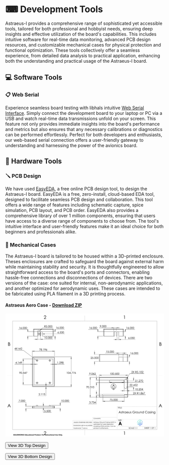 # ⌨ Development Tools

Astraeus-I provides a comprehensive range of sophisticated yet accessible tools, tailored for both professional and hobbyist needs, ensuring deep insights and effective utilization of the board's capabilities. This includes intuitive software for real-time data monitoring, advanced PCB design resources, and customizable mechanical cases for physical protection and functional optimization. These tools collectively offer a seamless experience, from detailed data analysis to practical application, enhancing both the understanding and practical usage of the Astraeus-I board.

## 💻 Software Tools

### 📋 Web Serial

Experience seamless board testing with libhals intuitive <a href="https://libhal.github.io/web-serial/" target="_blank">Web Serial Interface</a>. Simply connect the development board to your laptop or PC via a USB and watch real-time data transmissions unfold on your screen. This feature not only provides immediate insights into the board's performance and metrics but also ensures that any necessary calibrations or diagnostics can be performed effortlessly. Perfect for both developers and enthusiasts, our web-based serial connection offers a user-friendly gateway to understanding and harnessing the power of the avionics board.

## 🔧 Hardware Tools

### 🪛 PCB Design

We have used <a href="https://easyeda.com/" target="_blank">EasyEDA</a>, a free online PCB design tool, to design the Astraeus-I board. EasyEDA is a free, zero-install, cloud-based EDA tool, designed to facilitate seamless PCB design and collaboration. This tool offers a wide range of features including schematic capture, spice simulation, PCB layout, and PCB order. EasyEDA also provides a comprehensive library of over 1 million components, ensuring that users have access to a diverse range of components to choose from. The tool's intuitive interface and user-friendly features make it an ideal choice for both beginners and professionals alike.

### 🏰 Mechanical Cases

The Astraeus-I board is tailored to be housed within a 3D-printed enclosure. Theses enclosures are crafted to safeguard the board against external harm while maintaining stability and security. It is thoughtfully engineered to allow straightforward access to the board's ports and connectors, enabling hassle-free connections and disconnections of devices. There are two versions of the case: one suited for internal, non-aerodynamic applications, and another optimized for aerodynamic uses. These cases are intended to be fabricated using PLA filament in a 3D printing process.


#### Astraeus Aero Case - <a href="../../downloads/AstraeusAeroCase.zip" download>Download ZIP</a>
<img src="../../assets/AstraeusCase2D.png" alt="2D Design of the Astraeus Aero Case" width=700>

<button id="toggle-model-top" class="underline-button">View 3D Top Design</button>
<div id="astra_ground_top" style="width: 600px; height: 400px; display: none;"></div>

<button id="toggle-model-bottom" class="underline-button">View 3D Bottom Design</button>
<div id="astra_ground_bottom" style="width: 600px; height: 400px; display: none;"></div>

<!-- Include Three.js and other necessary scripts -->
<script src="https://cdn.jsdelivr.net/npm/three@0.140.0/build/three.min.js"></script>
<script src="https://cdn.jsdelivr.net/npm/three@0.140.0/examples/js/loaders/STLLoader.js"></script>
<script src="https://cdn.jsdelivr.net/npm/three@0.140.0/examples/js/controls/OrbitControls.js"></script>



<script>
    let viewers = [];

    function getAssetPath(fileName) {
        const isLocal = window.location.hostname === 'localhost' || window.location.hostname === '127.0.0.1';
        return isLocal ? `../../assets/${fileName}` : `https://raw.githubusercontent.com/Astraeus-I/Astraeus-I.github.io/main/docs/assets/${fileName}`;
    }

    function setupSTLViewer(containerId, stlFileName) {
        let camera, scene, renderer, controls, mesh;
        let isUserInteracting = false, idleTime = 0, autoRotateSpeed = 0.3;
        const container = document.getElementById(containerId);

        initSTLViewer();
        window.addEventListener('resize', () => onWindowResize(containerId), false);

        function initSTLViewer() {
            scene = new THREE.Scene();
            scene.background = new THREE.Color(0xEEEEEE); // Changed background color

            camera = new THREE.PerspectiveCamera(75, container.offsetWidth / container.offsetHeight, 0.1, 1000);
            camera.position.set(10, 10, 20);

            renderer = new THREE.WebGLRenderer({ antialias: true });
            renderer.setSize(container.offsetWidth, container.offsetHeight);
            container.appendChild(renderer.domElement);

            controls = new THREE.OrbitControls(camera, renderer.domElement);
            controls.minDistance = 5;
            controls.maxDistance = 50;

            const gridHelper = new THREE.GridHelper(200, 50); // Added grid helper
            scene.add(gridHelper);

            const loader = new THREE.STLLoader();
            loader.load(getAssetPath(stlFileName), function (geometry) {
                const material = new THREE.MeshPhongMaterial({ color: 0x87CEEB, specular: 0x111111, shininess: 100 });
                mesh = new THREE.Mesh(geometry, material);
                geometry.translate(-50, 0, -50);

                mesh.scale.set(0.1, 0.1, 0.1);
                scene.add(mesh);

                camera.lookAt(mesh.position);
                controls.target.set(0, 0, 0);

                animate();
                controls.target.copy(mesh.position);

            });

            addLights();
        }

    function animate() {
        requestAnimationFrame(animate);

        if (!isUserInteracting) {
            idleTime += 0.01;
            if (idleTime > 5) { // 5 seconds of inactivity
                // Auto-rotate camera around the object
                const radius = 15; // Define the radius of the circular path
                camera.position.x = mesh.position.x + Math.cos(idleTime * autoRotateSpeed) * radius;
                camera.position.z = mesh.position.z + Math.sin(idleTime * autoRotateSpeed) * radius;
                camera.lookAt(mesh.position); // Make sure the camera always looks at the mesh
            }
        }

        controls.update();
        renderer.render(scene, camera);
    }

        function addLights() {
            const ambientLight = new THREE.AmbientLight(0x404040);
            scene.add(ambientLight);
            const directionalLight = new THREE.DirectionalLight(0xffffff, 0.5);
            directionalLight.position.set(1, 1, 1);
            scene.add(directionalLight);
        }

        viewers.push({ container, camera, renderer, scene });

        // Reset idle time on user interaction
        container.addEventListener('mousemove', () => {
            isUserInteracting = true;
            idleTime = 0;
        });
        container.addEventListener('mouseleave', () => isUserInteracting = false);
    }

    function onWindowResize(containerId) {
        const viewer = viewers.find(v => v.container.id === containerId);
        if (viewer) {
            viewer.camera.aspect = viewer.container.offsetWidth / viewer.container.offsetHeight;
            viewer.camera.updateProjectionMatrix();
            viewer.renderer.setSize(viewer.container.offsetWidth, viewer.container.offsetHeight);
        }
    }

    document.getElementById('toggle-model-top').addEventListener('click', function() {
        toggleVisibility('astra_ground_top');
    });

    document.getElementById('toggle-model-bottom').addEventListener('click', function() {
        toggleVisibility('astra_ground_bottom');
    });

    function toggleVisibility(containerId) {
        const container = document.getElementById(containerId);
        const isVisible = container.style.display !== 'none';
        container.style.display = isVisible ? 'none' : 'block';

        if (!isVisible) {
            onWindowResize(containerId);
        }
    }

    // Initialize viewers for each STL file
    setupSTLViewer('astra_ground_top', 'AstraeusGroundCasingTop.STL');
    setupSTLViewer('astra_ground_bottom', 'AstraeusGroundCasingBottom.STL');
</script>
